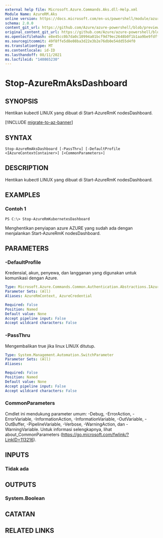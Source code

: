 ```yaml
---
external help file: Microsoft.Azure.Commands.Aks.dll-Help.xml
Module Name: AzureRM.Aks
online version: https://docs.microsoft.com/en-us/powershell/module/azurerm.aks/stop-azurermaksdashboard
schema: 2.0.0
content_git_url: https://github.com/Azure/azure-powershell/blob/preview/src/ResourceManager/Aks/Commands.Aks/help/Stop-AzureRmAksDashboard.md
original_content_git_url: https://github.com/Azure/azure-powershell/blob/preview/src/ResourceManager/Aks/Commands.Aks/help/Stop-AzureRmAksDashboard.md
ms.openlocfilehash: e8e45cc0b7da0c10994a01bcf9d79ec2648b0f1b1aa9be9fdff6d1627e3ce74f
ms.sourcegitcommit: 49f8ffe5d8e08ba3d22e3b2e76db0e54dd55d4f0
ms.translationtype: MT
ms.contentlocale: id-ID
ms.lasthandoff: 08/11/2021
ms.locfileid: "140865230"
---
```

# Stop-AzureRmAksDashboard

## SYNOPSIS
Hentikan kubectl LINUX yang dibuat di Start-AzureRmK nodesDashboard.

[!INCLUDE [migrate-to-az-banner](../../includes/migrate-to-az-banner.md)]

## SYNTAX

```
Stop-AzureRmAksDashboard [-PassThru] [-DefaultProfile <IAzureContextContainer>] [<CommonParameters>]
```

## DESCRIPTION
Hentikan kubectl LINUX yang dibuat di Start-AzureRmK nodesDashboard.

## EXAMPLES

### Contoh 1
```
PS C:\> Stop-AzureRmKubernetesDashboard
```

Menghentikan penyiapan azure AZURE yang sudah ada dengan menjalankan Start-AzureRmK nodesDashboard.

## PARAMETERS

### -DefaultProfile
Kredensial, akun, penyewa, dan langganan yang digunakan untuk komunikasi dengan Azure.

```yaml
Type: Microsoft.Azure.Commands.Common.Authentication.Abstractions.IAzureContextContainer
Parameter Sets: (All)
Aliases: AzureRmContext, AzureCredential

Required: False
Position: Named
Default value: None
Accept pipeline input: False
Accept wildcard characters: False
```

### -PassThru
Mengembalikan true jika linux LINUX ditutup.

```yaml
Type: System.Management.Automation.SwitchParameter
Parameter Sets: (All)
Aliases:

Required: False
Position: Named
Default value: None
Accept pipeline input: False
Accept wildcard characters: False
```

### CommonParameters
Cmdlet ini mendukung parameter umum: -Debug, -ErrorAction, -ErrorVariable, -InformationAction, -InformationVariable, -OutVariable, -OutBuffer, -PipelineVariable, -Verbose, -WarningAction, dan -WarningVariable. Untuk informasi selengkapnya, lihat about_CommonParameters (https://go.microsoft.com/fwlink/?LinkID=113216).

## INPUTS

### Tidak ada

## OUTPUTS

### System.Boolean

## CATATAN

## RELATED LINKS
